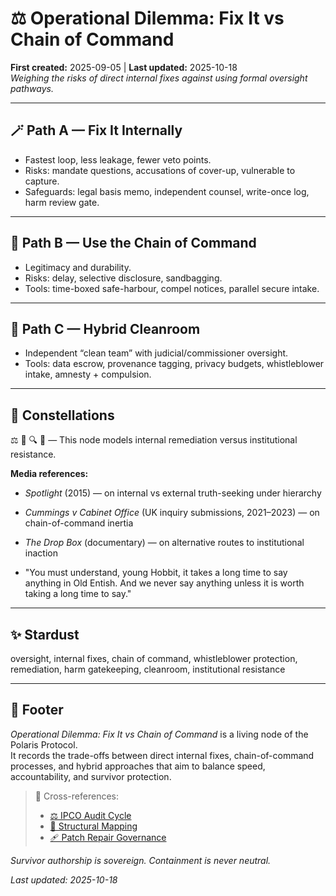 # ⚖️ Operational Dilemma: Fix It vs Chain of Command  
**First created:** 2025-09-05 | **Last updated:** 2025-10-18    
*Weighing the risks of direct internal fixes against using formal oversight pathways.*

---

## 🪄 Path A — Fix It Internally  
- Fastest loop, less leakage, fewer veto points.  
- Risks: mandate questions, accusations of cover-up, vulnerable to capture.  
- Safeguards: legal basis memo, independent counsel, write-once log, harm review gate.  

---

## 🐝 Path B — Use the Chain of Command  
- Legitimacy and durability.  
- Risks: delay, selective disclosure, sandbagging.  
- Tools: time-boxed safe-harbour, compel notices, parallel secure intake.  

---

## 🪷 Path C — Hybrid Cleanroom  
- Independent “clean team” with judicial/commissioner oversight.  
- Tools: data escrow, provenance tagging, privacy budgets, whistleblower intake, amnesty + compulsion.  

---

## 🌌 Constellations  
⚖️ 🧪 🔍 🔐 — This node models internal remediation versus institutional resistance.

**Media references:**  
- *Spotlight* (2015) — on internal vs external truth-seeking under hierarchy  
- *Cummings v Cabinet Office* (UK inquiry submissions, 2021–2023) — on chain-of-command inertia  
- *The Drop Box* (documentary) — on alternative routes to institutional inaction

- "You must understand, young Hobbit, it takes a long time to say anything in Old Entish. And we never say anything unless it is worth taking a long time to say."

---

## ✨ Stardust  
oversight, internal fixes, chain of command, whistleblower protection, remediation, harm gatekeeping, cleanroom, institutional resistance

---

## 🏮 Footer  

*Operational Dilemma: Fix It vs Chain of Command* is a living node of the Polaris Protocol.  
It records the trade-offs between direct internal fixes, chain-of-command processes, and hybrid approaches that aim to balance speed, accountability, and survivor protection.

> 📡 Cross-references:
> 
> - [⚖️ IPCO Audit Cycle](../⚖️_Legal_State_Governance/⚖️_ipco_audit_cycle.md)  
> - [🧬 Structural Mapping](../../../../Metadata_Sabotage_Network/Structural_Analysis/🧬_Structural_Mapping/README.md)  
> - [🩹 Patch Repair Governance](./🩹_patch_repair_governance.md)

*Survivor authorship is sovereign. Containment is never neutral.*  

_Last updated: 2025-10-18_
